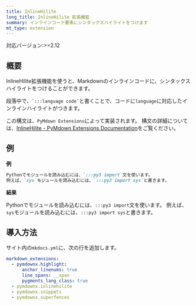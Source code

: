 ```yaml
---
title: InlineHilite
long_title: InlineHilite 拡張機能
summary: インラインコード要素にシンタックスハイライトをつけます
mt_type: extension
---
```


<span class="badge bg-primary">対応バージョン:>=2.12</span>

## 概要
InlineHilite拡張機能を使うと、Markdownのインラインコードに、シンタックスハイライトをつけることができます。

<p>段落中で、<code>`:::language code`</code>と書くことで、コードに<code>language</code>に対応したインラインハイライトがつきます。</p>

この構文は、`PyMdown Extensions`によって実装されます。
構文の詳細については、[InlineHilite - PyMdown Extensions Documentation](https://facelessuser.github.io/pymdown-extensions/extensions/inlinehilite/)をご覧ください。

## 例

**例**

```md
Pythonでモジュールを読み込むには、`:::py3 import`文を使います。
例えば、`sys`モジュールを読み込むには、`:::py3 import sys`と書きます。
```

**結果**

Pythonでモジュールを読み込むには、`:::py3 import`文を使います。
例えば、`sys`モジュールを読み込むには、`:::py3 import sys`と書きます。

## 導入方法
サイト内の`mkdocs.yml`に、次の行を追加します。

```yaml title="mkdocs.yml"
markdown_extensions:
  - pymdownx.highlight:
      anchor_linenums: true
      line_spans: __span
      pygments_lang_class: true
  - pymdownx.inlinehilite
  - pymdownx.snippets
  - pymdownx.superfences
```
